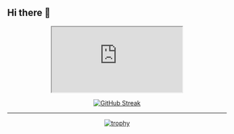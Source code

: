 ## Hi there 👋

<div align="center">

<iframe src="https://lottie.host/embed/80ad968d-255d-4988-98bd-d4e3ce028d5f/vjPCiaqs3l.json"></iframe>

<div>

[![GitHub Streak](https://streak-stats.demolab.com?user=moiz65&theme=dark&hide_border=true&border_radius=4.8&mode=weekly&card_width=900&card_height=250&background=45%2C2976C0%2C000000)](https://git.io/streak-stats)

---

</div>

[![trophy](https://github-profile-trophy.vercel.app/?username=devolution007&theme=algolia&margin-w=15&margin-h=15&column=5)](https://github.com/moiz65/)

</div>
